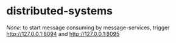 # distributed-systems
*None*: to start message consuming by message-services, trigger  http://127.0.0.1:8094 and  http://127.0.0.1:8095
